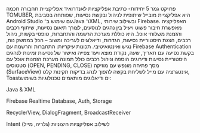 פרויקט גמר 5 יחידות- כתיבת אפליקציות לאנדרואיד
אפליקציית תחבורה חכמה TOMUBER, היא אפליקציית מובייל שיתופית לניהול ובקשת נסיעות, שפותחה בסביבת Android Studio עם שימוש ב־Java ו־XML, ובשילוב שירותי Firebase.
האפליקציה מאפשרת חיבור פשוט ויעיל בין נהגים לנוסעים, לצורך תיאום נסיעות, שיתוף רכבים והזמנת משלוחי אוכל. היא כוללת מערכת הרשמה והתחברות, טופסי בקשות, ניהול רכבים, הצגת היסטוריית נסיעות, הגדרות, ודיאלוגים לעריכה ומשוב – הכל בממשק נוח, נגיש ואינטואיטיבי.
תכונות עיקריות:
התחברות והרשמה עם Firebase Authentication
בקשת נסיעה עם תאריך, שעה, נקודת מוצא ויעד
צפייה ואישור של נסיעות זמינות לנהגים
היסטוריית נסיעות ודירוגים
הוספה וניהול רכבים כולל תמונה
מערכת הזמנות אוכל עם סטטוסים (OPEN, PENDING, CLOSE)
מסך פתיחה מונפש עם מוזיקה (SurfaceView)
אינטגרציה עם מייל לשליחת בקשה להפוך לנהג
בדיקות תקינות קלט, Toastים ודיאלוגים מותאמים
טכנולוגיות בשימוש:

Java & XML

Firebase Realtime Database, Auth, Storage

RecyclerView, DialogFragment, BroadcastReceiver

Intent לשילוב אפליקציות חיצוניות (גלריה, מייל)
